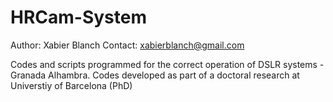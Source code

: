 # HRCam-System
Author: Xabier Blanch
Contact: xabierblanch@gmail.com

Codes and scripts programmed for the correct operation of DSLR systems - Granada Alhambra.
Codes developed as part of a doctoral research at Universtiy of Barcelona (PhD)
